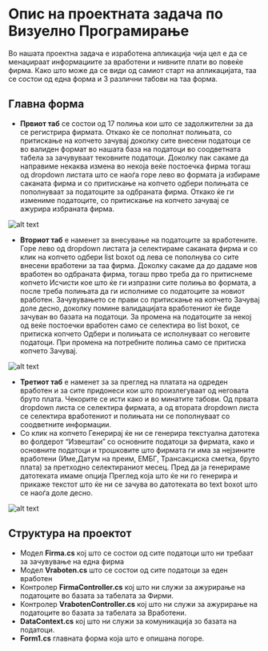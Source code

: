 # Опис на проектната задача по Визуелно Програмирање

Во нашата проектна задача е изработена апликација чија цел е да се менаџираат информациите за вработени и нивните плати во повеќе фирма. Како што може да се види од самиот старт на апликацијата, таа се состои од една форма и 3 различни табови на таа форма.

## Главна форма

* **Првиот таб** се состои од 17 полиња кои што се задолжителни за да се 
регистрира фирмата. Откако ќе се пополнат полињата, со притискање на копчето зачувај доколку сите внесени податоци се во валиден формат во нашата база на податоци во соодветната табела за зачувуваат тековните податоци. Доколку пак сакаме да направиме некаква измена во некоја веќе постоечка фирма тогаш од dropdown листата што се наоѓа горе лево во формата ја избираме саканата фирма и со притискање на копчето одбери полињата се пополнуваат за податоците за одбраната фирма. Откако ќе ги измениме податоците, со притискање на копчето зачувај се ажурира избраната фирма.

![alt text](https://i.ibb.co/5BkbJKL/slika1.png)

* **Вториот таб** е наменет за внесување на податоците за вработените. Горе лево од dropdown листата ја селектираме саканата фирма и со клик на копчето одбери list boxot од лева се пополнува со сите внесени вработени за таа фирма. Доколку сакаме да до дадаме нов вработен во одбраната фирма, тогаш прво треба да го притиснеме копчето Исчисти кое што ќе ги изпразни сите полиња во формата, а после треба полињата да ги исполниме со податоците за новиот вработен. Зачувувањето се прави со притискање на копчето Зачувај доле десно, доколку помине валидацијата вработениот ќе биде зачуван во базата на податоци. За промена на податоците за некој од веќе постоечки вработен само се селектира во list boxot, се притиска копчето Одбери и полињата се исполнуваат со неговите податоци. При промена на потребните полиња само се притиска копчето Зачувај. 

![alt text](https://i.ibb.co/Q92fGXr/slika2.png)

* **Третиот таб** е наменет за за преглед на платата на одреден вработен и за сите придонеси кои што произлегуваат од неговата бруто плата. Чекорите се исти како и во минатите табови. Од првата dropdown листа се селектира фирмата, а од втората dropdown листа се селектира вработениот и полињата ни се пополнуваат со соодветните информации.
* Со клик на копчето Генерирај ќе ни се генерира текстуална датотека во фолдерот “Извештаи” со основните податоци за фирмата, како и основните податоци и трошковите што фирмата ги има за нејзините вработени (Име,Датум на преим, ЕМБГ, Трансакциска сметка, бруто плата) за претходно селектираниот месец. Пред да ја генерираме датотеката имаме опција Преглед која што ќе ни го генерира и прикаже текстот што ќе ни се зачува во датотеката во text boxot што се наоѓа доле десно.


![alt text](https://i.ibb.co/nc1kzct/slika3.png)

## Структура на проектот
* Модел **Firma.cs** кој што се состои од сите податоци што ни требаат за зачувување на една фирма
* Модел **Vraboten.cs** што се состои од сите податоци за еден вработен
* Контролер **FirmaController.cs** кој што ни служи за ажурирање на податоците во базата за табелата за Фирми.
* Контролер **VrabotenController.cs** кој што ни служи за ажурирање на податоците во базата за табелата за Вработени.
* **DataContext.cs** кој што ни служи за комуникација зо базата на податоци.
* **Form1.cs** главната форма која што е опишана погоре.
